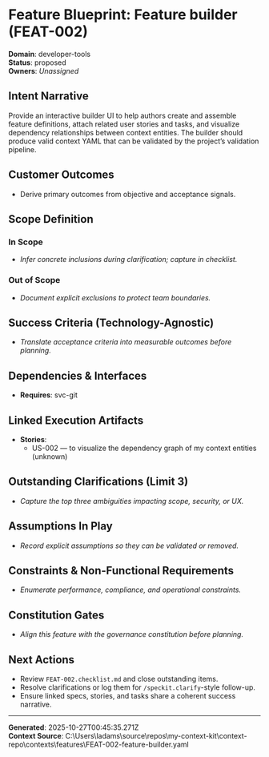 # Feature Blueprint: Feature builder (FEAT-002)

**Domain**: developer-tools  
**Status**: proposed  
**Owners**: _Unassigned_

## Intent Narrative
Provide an interactive builder UI to help authors create and assemble feature definitions, attach related user stories and tasks, and visualize dependency relationships between context entities. The builder should produce valid context YAML that can be validated by the project’s validation pipeline.

## Customer Outcomes
- Derive primary outcomes from objective and acceptance signals.

## Scope Definition
### In Scope
- _Infer concrete inclusions during clarification; capture in checklist._
### Out of Scope
- _Document explicit exclusions to protect team boundaries._

## Success Criteria (Technology-Agnostic)
- _Translate acceptance criteria into measurable outcomes before planning._

## Dependencies & Interfaces
- **Requires**: svc-git

## Linked Execution Artifacts
- **Stories**:
	- US-002 — to visualize the dependency graph of my context entities (unknown)

## Outstanding Clarifications (Limit 3)
- _Capture the top three ambiguities impacting scope, security, or UX._

## Assumptions In Play
- _Record explicit assumptions so they can be validated or removed._

## Constraints & Non-Functional Requirements
- _Enumerate performance, compliance, and operational constraints._

## Constitution Gates
- _Align this feature with the governance constitution before planning._

## Next Actions
- Review `FEAT-002.checklist.md` and close outstanding items.
- Resolve clarifications or log them for `/speckit.clarify`-style follow-up.
- Ensure linked specs, stories, and tasks share a coherent success narrative.

---

**Generated**: 2025-10-27T00:45:35.271Z  
**Context Source**: C:\Users\ladams\source\repos\my-context-kit\context-repo\contexts\features\FEAT-002-feature-builder.yaml
